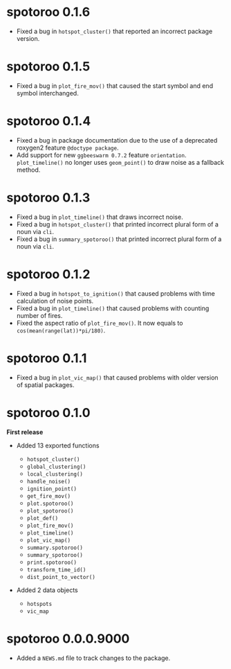 # spotoroo 0.1.6

* Fixed a bug in `hotspot_cluster()` that reported an incorrect package version.

# spotoroo 0.1.5

* Fixed a bug in `plot_fire_mov()` that caused the start symbol and end symbol interchanged.

# spotoroo 0.1.4

* Fixed a bug in package documentation due to the use of a deprecated roxygen2 feature `@doctype package`.
* Add support for new `ggbeeswarm 0.7.2` feature `orientation`. `plot_timeline()` no longer uses `geom_point()` to draw noise as a fallback method. 

# spotoroo 0.1.3

* Fixed a bug in `plot_timeline()` that draws incorrect noise.
* Fixed a bug in `hotspot_cluster()` that printed incorrect plural form of a noun via `cli`.
* Fixed a bug in `summary_spotoroo()` that printed incorrect plural form of a noun via `cli`.

# spotoroo 0.1.2

* Fixed a bug in `hotspot_to_ignition()` that caused problems with time calculation of noise points.
* Fixed a bug in `plot_timeline()` that caused problems with counting number of fires.
* Fixed the aspect ratio of `plot_fire_mov()`. It now equals to `cos(mean(range(lat))*pi/180)`. 

# spotoroo 0.1.1

* Fixed a bug in `plot_vic_map()` that caused problems with older version of spatial packages.

# spotoroo 0.1.0

**First release**

* Added 13 exported functions

    - `hotspot_cluster()`
    - `global_clustering()`
    - `local_clustering()`
    - `handle_noise()`
    - `ignition_point()`
    - `get_fire_mov()`
    - `plot.spotoroo()`
    - `plot_spotoroo()`
    - `plot_def()`
    - `plot_fire_mov()`
    - `plot_timeline()`
    - `plot_vic_map()`
    - `summary.spotoroo()`
    - `summary_spotoroo()`
    - `print.spotoroo()`
    - `transform_time_id()`
    - `dist_point_to_vector()`

* Added 2 data objects

    - `hotspots`
    - `vic_map`


# spotoroo 0.0.0.9000

* Added a `NEWS.md` file to track changes to the package.

